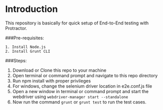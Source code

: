 # Introduction
This repository is basically for quick setup of End-to-End testing with Protractor.


###Pre-requisites:

	1. Install Node.js
	2. Install Grunt CLI


###Steps:

1. Download or Clone this repo to your machine
2. Open terminal or command prompt and navigate to this repo directory
3. Run npm install with proper privileges
4. For windows, change the selenium driver location in e2e.conf.js file
5. Open a new window in terminal or command prompt and start the webdriver using `webdriver-manager start --standalone`
6. Now run the command `grunt` or `grunt test` to run the test cases.